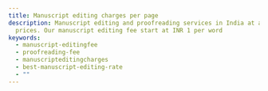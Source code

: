 ```yaml
---
title: Manuscript editing charges per page
description: Manuscript editing and proofreading services in India at affordable
  prices. Our manuscript editing fee start at INR 1 per word
keywords:
  - manuscript-editingfee
  - proofreading-fee
  - manuscripteditingcharges
  - best-manuscript-editing-rate
  - ""
---
```

